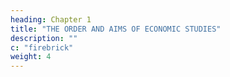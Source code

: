 ```yaml
---
heading: Chapter 1
title: "THE ORDER AND AIMS OF ECONOMIC STUDIES"
description: ""
c: "firebrick"
weight: 4
---
```

